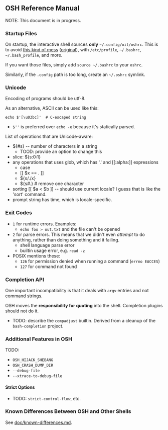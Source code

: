 OSH Reference Manual
--------------------

NOTE: This document is in progress.

### Startup Files

On startup, the interactive shell sources **only** `~/.config/oil/oshrc`.  This
is to avoid [this kind of mess][mess] ([original][]), with `/etc/profile`,
`~/.bashrc`, `~/.bash_profile`, and more.

If you want those files, simply add `source ~/.bashrc` to your `oshrc`.

Similarly, if the `.config` path is too long, create an `~/.oshrc` symlink.

[mess]: https://shreevatsa.wordpress.com/2008/03/30/zshbash-startup-files-loading-order-bashrc-zshrc-etc/

[original]: http://www.solipsys.co.uk/new/BashInitialisationFiles.html


### Unicode

Encoding of programs should be utf-8.

As an alternative, ASCII can be used like this:

    echo $'[\u03bc]'  # C-escaped string

- `$''` is preferred over `echo -e` because it's statically parsed.

List of operations that are Unicode-aware:

- ${#s} -- number of characters in a string
  - TOOD: provide an option to change this
- slice: ${s:0:1}
- any operations that uses glob, which has '.' and [[:alpha:]] expressions
  - case
  - [[ $x == . ]]
  - ${s/./x}
  - ${s#.}  # remove one character
- sorting [[ $a < $b ]] -- should use current locale?  I guess that is like the
  'sort' command.
- prompt string has time, which is locale-specific.


### Exit Codes

- `1` for runtime errors.  Examples:
  - `echo foo > out.txt` and the file can't be opened
- `2` for parse errors.  This means that we didn't even *attempt* to do
  anything, rather than doing something and it failing.
  - shell language parse error
  - builtin usage error, e.g. `read -z`
- POSIX mentions these:
  - `126` for permission denied when running a command (`errno EACCES`)
  - `127` for command not found

### Completion API

One important incompatibility is that it deals with `argv` entries and not
command strings.

OSH moves the **responsibility for quoting** into the shell.  Completion
plugins should not do it.

- TODO: describe the `compadjust` builtin.  Derived from a cleanup of the
  `bash-completion` project.


### Additional Features in OSH

TODO:

- `OSH_HIJACK_SHEBANG`
- `OSH_CRASH_DUMP_DIR`
- `--debug-file`
- `--xtrace-to-debug-file`

#### Strict Options

- TODO: `strict-control-flow`, etc.

### Known Differences Between OSH and Other Shells

See [doc/known-differences.md][].

[doc/known-differences.md]: ./known-differences.md


